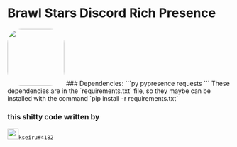 # Brawl Stars Discord Rich Presence
<img src="https://kseiru.ru/brawl/brawl_stars.png" style="border-radius: 25%; width: 128px; height: 128px;">
### Dependencies:
```py
pypresence
requests
```
These dependencies are in the `requirements.txt` file, so they maybe can be installed with the command `pip install -r requirements.txt`

### this shitty code written by
<img src="https://www.freepnglogos.com/uploads/discord-logo-png/discord-logo-logodownload-download-logotipos-1.png" style="width: 25px; height: 25px">`kseiru#4182`
